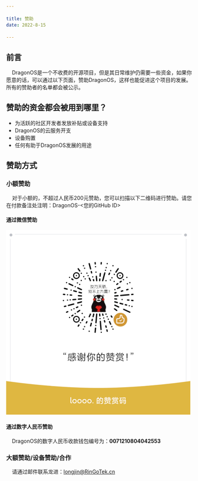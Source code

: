 ```yaml
---

title: 赞助
date: 2022-8-15

---
```


## 前言

    DragonOS是一个不收费的开源项目，但是其日常维护仍需要一些资金，如果你愿意的话，可以通过以下页面，赞助DragonOS，这样也能促进这个项目的发展。所有的赞助者的名单都会被公示。



## 赞助的资金都会被用到哪里？

- 为活跃的社区开发者发放补贴或设备支持
- DragonOS的云服务开支
- 设备购置
- 任何有助于DragonOS发展的用途

## 赞助方式

### 小额赞助

    对于小额的，不超过人民币200元赞助，您可以扫描以下二维码进行赞助。请您在付款备注处注明：DragonOS-<您的GitHub ID>



#### 通过微信赞助

![weixin](wx-reward.png)

#### 通过数字人民币赞助

    DragonOS的数字人民币收款钱包编号为：**0071210804042553**



### 大额赞助/设备赞助/合作

    请通过邮件联系龙进：[longjin@RinGoTek.cn](mailto:longjin@RinGoTek.cn)
